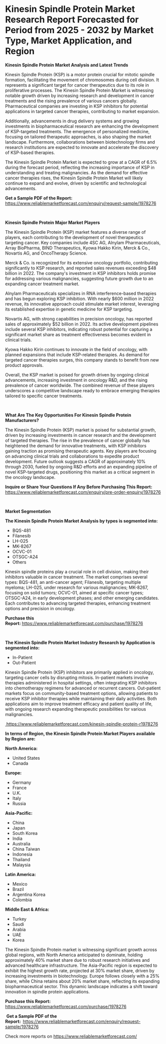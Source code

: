 <p><h1>Kinesin Spindle Protein Market Research Report Forecasted for Period from 2025 -  2032 by Market Type, Market Application, and Region</h1></p><p><strong>Kinesin Spindle Protein Market Analysis and Latest Trends</strong></p>
<p><p>Kinesin Spindle Protein (KSP) is a motor protein crucial for mitotic spindle formation, facilitating the movement of chromosomes during cell division. It represents a significant target for cancer therapeutics due to its role in proliferative processes. The Kinesin Spindle Protein Market is witnessing notable growth driven by increasing research and development in cancer treatments and the rising prevalence of various cancers globally. Pharmaceutical companies are investing in KSP inhibitors for potential applications in targeted cancer therapies, contributing to market expansion.</p><p>Additionally, advancements in drug delivery systems and growing investments in biopharmaceutical research are enhancing the development of KSP-targeted treatments. The emergence of personalized medicine, focusing on tailored therapeutic approaches, is also shaping the market landscape. Furthermore, collaborations between biotechnology firms and research institutions are expected to innovate and accelerate the discovery of KSP-based therapies.</p><p>The Kinesin Spindle Protein Market is expected to grow at a CAGR of 6.5% during the forecast period, reflecting the increasing importance of KSP in understanding and treating malignancies. As the demand for effective cancer therapies rises, the Kinesin Spindle Protein Market will likely continue to expand and evolve, driven by scientific and technological advancements.</p></p>
<p><strong>Get a Sample PDF of the Report:&nbsp;</strong> <a href="https://www.reliablemarketforecast.com/enquiry/request-sample/1978276?utm_campaign=2202&utm_medium=2&utm_source=Github&utm_content=ia&utm_term=08032025&utm_id=kinesin-spindle-protein">https://www.reliablemarketforecast.com/enquiry/request-sample/1978276</a></p>
<p>&nbsp;</p>
<p><strong>Kinesin Spindle Protein Major Market Players</strong></p>
<p><p>The Kinesin Spindle Protein (KSP) market features a diverse range of players, each contributing to the development of novel therapeutics targeting cancer. Key companies include 4SC AG, Alnylam Pharmaceuticals, Array BioPharma, BIND Therapeutics, Kyowa Hakko Kirin, Merck & Co., Novartis AG, and OncoTherapy Science.</p><p>Merck & Co. is recognized for its extensive oncology portfolio, contributing significantly to KSP research, and reported sales revenues exceeding $48 billion in 2022. The company's investment in KSP inhibitors holds promise for addressing various malignancies, suggesting future growth due to an expanding cancer treatment market.</p><p>Alnylam Pharmaceuticals specializes in RNA interference-based therapies and has begun exploring KSP inhibition. With nearly $600 million in 2022 revenue, its innovative approach could stimulate market interest, leveraging its established expertise in genetic medicine for KSP targeting.</p><p>Novartis AG, with strong capabilities in precision oncology, has reported sales of approximately $52 billion in 2022. Its active development pipelines include several KSP inhibitors, indicating robust potential for capturing a significant market share as treatment effectiveness becomes evident in clinical trials.</p><p>Kyowa Hakko Kirin continues to innovate in the field of oncology, with planned expansions that include KSP-related therapies. As demand for targeted cancer therapies surges, this company stands to benefit from new product approvals. </p><p>Overall, the KSP market is poised for growth driven by ongoing clinical advancements, increasing investment in oncology R&D, and the rising prevalence of cancer worldwide. The combined revenue of these players underscores a competitive landscape ready to embrace emerging therapies tailored to specific cancer treatments.</p></p>
<p>&nbsp;</p>
<p><strong>What Are The Key Opportunities For Kinesin Spindle Protein Manufacturers?</strong></p>
<p><p>The Kinesin Spindle Protein (KSP) market is poised for substantial growth, driven by increasing investments in cancer research and the development of targeted therapies. The rise in the prevalence of cancer globally has heightened the demand for innovative treatments, with KSP inhibitors gaining traction as promising therapeutic agents. Key players are focusing on advancing clinical trials and collaborations to expedite product development. Future outlook suggests a CAGR of approximately 10% through 2030, fueled by ongoing R&D efforts and an expanding pipeline of novel KSP-targeted drugs, positioning this market as a critical segment in the oncology landscape.</p></p>
<p><strong>Inquire or Share Your Questions If Any Before Purchasing This Report:</strong> <a href="https://www.reliablemarketforecast.com/enquiry/pre-order-enquiry/1978276?utm_campaign=2202&utm_medium=2&utm_source=Github&utm_content=ia&utm_term=08032025&utm_id=kinesin-spindle-protein">https://www.reliablemarketforecast.com/enquiry/pre-order-enquiry/1978276</a></p>
<p>&nbsp;</p>
<p><strong>Market Segmentation</strong></p>
<p><strong>The Kinesin Spindle Protein Market Analysis by types is segmented into:</strong></p>
<p><ul><li>BQS-481</li><li>Filanesib</li><li>LH-025</li><li>MK-8267</li><li>OCVC-01</li><li>OTSGC-A24</li><li>Others</li></ul></p>
<p><p>Kinesin spindle proteins play a crucial role in cell division, making their inhibitors valuable in cancer treatment. The market comprises several types: BQS-481, an anti-cancer agent; Filanesib, targeting multiple myeloma; LH-025, under research for various malignancies; MK-8267, focusing on solid tumors; OCVC-01, aimed at specific cancer types; OTSGC-A24, in early development phases; and other emerging candidates. Each contributes to advancing targeted therapies, enhancing treatment options and precision in oncology.</p></p>
<p><strong>Purchase this Report:&nbsp;</strong><a href="https://www.reliablemarketforecast.com/purchase/1978276?utm_campaign=2202&utm_medium=2&utm_source=Github&utm_content=ia&utm_term=08032025&utm_id=kinesin-spindle-protein">https://www.reliablemarketforecast.com/purchase/1978276</a></p>
<p>&nbsp;</p>
<p><strong>The Kinesin Spindle Protein Market Industry Research by Application is segmented into:</strong></p>
<p><ul><li>In-Patient</li><li>Out-Patient</li></ul></p>
<p><p>Kinesin Spindle Protein (KSP) inhibitors are primarily applied in oncology, targeting cancer cells by disrupting mitosis. In-patient markets involve therapies administered in hospital settings, often integrating KSP inhibitors into chemotherapy regimens for advanced or recurrent cancers. Out-patient markets focus on community-based treatment options, allowing patients to receive KSP inhibitor therapies while maintaining their daily activities. Both applications aim to improve treatment efficacy and patient quality of life, with ongoing research expanding therapeutic possibilities for various malignancies.</p></p>
<p><a href="https://www.reliablemarketforecast.com/kinesin-spindle-protein-r1978276?utm_campaign=2202&utm_medium=2&utm_source=Github&utm_content=ia&utm_term=08032025&utm_id=kinesin-spindle-protein">&nbsp;https://www.reliablemarketforecast.com/kinesin-spindle-protein-r1978276</a></p>
<p><strong>In terms of Region, the Kinesin Spindle Protein Market Players available by Region are:</strong></p>
<p>
    <p> <strong> North America: </strong>
        <ul>
            <li>United States</li>
            <li>Canada</li>
        </ul>
        </p> 
    <p> <strong> Europe: </strong>
        <ul>
            <li>Germany</li>
            <li>France</li>
            <li>U.K.</li>
            <li>Italy</li>
            <li>Russia</li>
        </ul>
        </p> 
    <p> <strong> Asia-Pacific: </strong>
        <ul>
            <li>China</li>
            <li>Japan</li>
            <li>South Korea</li>
            <li>India</li>
            <li>Australia</li>
            <li>China Taiwan</li>
            <li>Indonesia</li>
            <li>Thailand</li>
            <li>Malaysia</li>
        </ul>
        </p> 
    <p> <strong> Latin America: </strong>
        <ul>
            <li>Mexico</li>
            <li>Brazil</li>
            <li>Argentina Korea</li>
            <li>Colombia</li>
        </ul>
        </p> 
    <p> <strong> Middle East & Africa: </strong>
        <ul>
            <li>Turkey</li>
            <li>Saudi</li>
            <li>Arabia</li>
            <li>UAE</li>
            <li>Korea</li>
        </ul>
    </p>
    </p>
<p><p>The Kinesin Spindle Protein market is witnessing significant growth across global regions, with North America anticipated to dominate, holding approximately 40% market share due to robust research initiatives and advanced healthcare infrastructure. The Asia-Pacific region is expected to exhibit the highest growth rate, projected at 30% market share, driven by increasing investments in biotechnology. Europe follows closely with a 25% share, while China retains about 20% market share, reflecting its expanding biopharmaceutical sector. This dynamic landscape indicates a shift toward innovation in spindle protein applications.</p></p>
<p><strong>Purchase this Report: </strong><a href="https://www.reliablemarketforecast.com/purchase/1978276?utm_campaign=2202&utm_medium=2&utm_source=Github&utm_content=ia&utm_term=08032025&utm_id=kinesin-spindle-protein">https://www.reliablemarketforecast.com/purchase/1978276</a></p>
<p>&nbsp;<strong>Get a Sample PDF of the Report:&nbsp;&nbsp;</strong><a href="https://www.reliablemarketforecast.com/enquiry/request-sample/1978276?utm_campaign=2202&utm_medium=2&utm_source=Github&utm_content=ia&utm_term=08032025&utm_id=kinesin-spindle-protein">https://www.reliablemarketforecast.com/enquiry/request-sample/1978276</a></p>
<p><strong></strong></p>
<p>Check more reports on <a href="https://www.reliablemarketforecast.com/?utm_campaign=2202&utm_medium=2&utm_source=Github&utm_content=ia&utm_term=08032025&utm_id=kinesin-spindle-protein">https://www.reliablemarketforecast.com/</a></p>